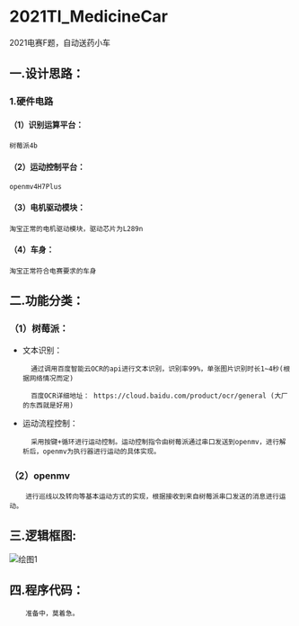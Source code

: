 # 2021TI_MedicineCar
2021电赛F题，自动送药小车

## 一.设计思路：
### 1.硬件电路  
#### （1）识别运算平台：

    树莓派4b
#### （2）运动控制平台：

    openmv4H7Plus
#### （3）电机驱动模块：

    淘宝正常的电机驱动模块，驱动芯片为L289n
#### （4）车身：

    淘宝正常符合电赛要求的车身

## 二.功能分类：
### （1）树莓派：

* 文本识别：

        通过调用百度智能云OCR的api进行文本识别，识别率99%，单张图片识别时长1~4秒(根据网络情况而定)
    
        百度OCR详细地址： https://cloud.baidu.com/product/ocr/general (大厂的东西就是好用)
        

* 运动流程控制：

        采用按键+循环进行运动控制。运动控制指令由树莓派通过串口发送到openmv，进行解析后，openmv为执行器进行运动的具体实现。
    
### （2）openmv

        进行巡线以及转向等基本运动方式的实现，根据接收到来自树莓派串口发送的消息进行运动。
        
## 三.逻辑框图:
![绘图1](https://user-images.githubusercontent.com/68122416/140660116-a8b95f53-d1e3-44ba-8954-af050bd818b1.jpg)

## 四.程序代码：

        准备中，莫着急。
